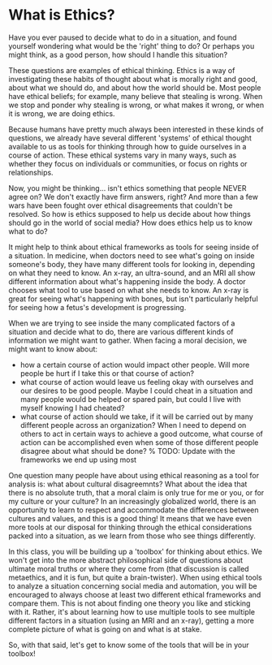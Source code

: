 # What is Ethics?

Have you ever paused to decide what to do in a situation, and found yourself wondering what would be the 'right' thing to do? Or perhaps you might think, as a good person, how should I handle this situation?

These questions are examples of ethical thinking. Ethics is a way of investigating these habits of thought about what is morally right and good, about what we should do, and about how the world should be. Most people have ethical beliefs; for example, many believe that stealing is wrong. When we stop and ponder why stealing is wrong, or what makes it wrong, or when it is wrong, we are doing ethics.

Because humans have pretty much always been interested in these kinds of questions, we already have several different 'systems' of ethical thought available to us as tools for thinking through how to guide ourselves in a course of action. These ethical systems vary in many ways, such as whether they focus on individuals or communities, or focus on rights or relationships.

Now, you might be thinking... isn't ethics something that people NEVER agree on? We don't exactly have firm answers, right? And more than a few wars have been fought over ethical disagreements that couldn't be resolved. So how is ethics supposed to help us decide about how things should go in the world of social media? How does ethics help us to know what to do?

It might help to think about ethical frameworks as tools for seeing inside of a situation. In medicine, when doctors need to see what's going on inside someone's body, they have many different tools for looking in, depending on what they need to know. An x-ray, an ultra-sound, and an MRI all show different information about what's happening inside the body. A doctor chooses what tool to use based on what she needs to know. An x-ray is great for seeing what's happening with bones, but isn't particularly helpful for seeing how a fetus's development is progressing.

When we are trying to see inside the many complicated factors of a situation and decide what to do, there are various different kinds of information we might want to gather. When facing a moral decision, we might want to know about:
- how a certain course of action would impact other people. Will more people be hurt if I take this or that course of action?
- what course of action would leave us feeling okay with ourselves and our desires to be good people. Maybe I could cheat in a situation and many people would be helped or spared pain, but could I live with myself knowing I had cheated?
- what course of action should we take, if it will be carried out by many different people across an organization? When I need to depend on others to act in certain ways to achieve a good outcome, what course of action can be accomplished even when some of those different people disagree about what should be done?
% TODO: Update with the frameworks we end up using most

One question many people have about using ethical reasoning as a tool for analysis is: what about cultural disagreemnts? What about the idea that there is no absolute truth, that a moral claim is only true for me or you, or for my culture or your culture? In an increasingly globalized world, there is an opportunity to learn to respect and accommodate the differences between cultures and values, and this is a good thing! It means that we have even more tools at our disposal for thinking through the ethical considerations packed into a situation, as we learn from those who see things differently.

In this class, you will be building up a 'toolbox' for thinking about ethics. We won't get into the more abstract philosophical side of questions about ultimate moral truths or where they come from (that discussion is called metaethics, and it is fun, but quite a brain-twister). When using ethical tools to analyze a situation concerning social media and automation, you will be encouraged to always choose at least two different ethical frameworks and compare them. This is not about finding one theory you like and sticking with it. Rather, it's about learning how to use multiple tools to see multiple different factors in a situation (using an MRI and an x-ray), getting a more complete picture of what is going on and what is at stake.

So, with that said, let's get to know some of the tools that will be in your toolbox!
